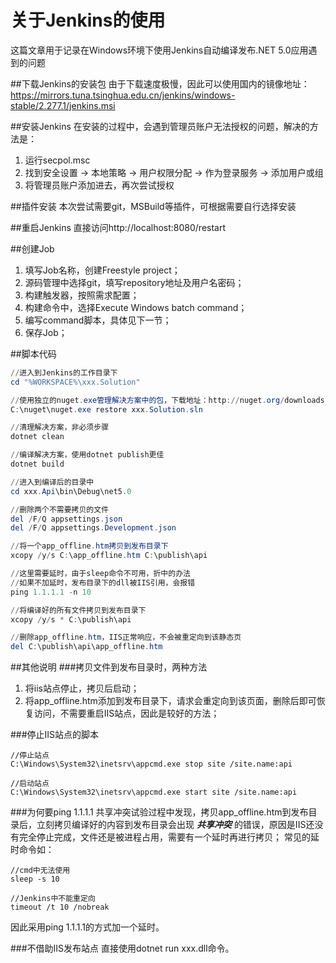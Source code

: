 # 关于Jenkins的使用
这篇文章用于记录在Windows环境下使用Jenkins自动编译发布.NET 5.0应用遇到的问题

##下载Jenkins的安装包
由于下载速度极慢，因此可以使用国内的镜像地址：https://mirrors.tuna.tsinghua.edu.cn/jenkins/windows-stable/2.277.1/jenkins.msi

##安装Jenkins
在安装的过程中，会遇到管理员账户无法授权的问题，解决的方法是：
1. 运行secpol.msc
1. 找到安全设置 -> 本地策略 -> 用户权限分配 -> 作为登录服务 -> 添加用户或组 
1. 将管理员账户添加进去，再次尝试授权

##插件安装
本次尝试需要git，MSBuild等插件，可根据需要自行选择安装

##重启Jenkins
直接访问http://localhost:8080/restart

##创建Job
1. 填写Job名称，创建Freestyle project；
1. 源码管理中选择git，填写repository地址及用户名密码；
1. 构建触发器，按照需求配置；
1. 构建命令中，选择Execute Windows batch command；
1. 编写command脚本，具体见下一节；
1. 保存Job；

##脚本代码
```powershell
//进入到Jenkins的工作目录下
cd "%WORKSPACE%\xxx.Solution"

//使用独立的nuget.exe管理解决方案中的包，下载地址：http://nuget.org/downloads
C:\nuget\nuget.exe restore xxx.Solution.sln

//清理解决方案，非必须步骤
dotnet clean

//编译解决方案，使用dotnet publish更佳
dotnet build

//进入到编译后的目录中
cd xxx.Api\bin\Debug\net5.0

//删除两个不需要拷贝的文件
del /F/Q appsettings.json
del /F/Q appsettings.Development.json

//将一个app_offline.htm拷贝到发布目录下
xcopy /y/s C:\app_offline.htm C:\publish\api

//这里需要延时，由于sleep命令不可用，折中的办法
//如果不加延时，发布目录下的dll被IIS引用，会报错
ping 1.1.1.1 -n 10

//将编译好的所有文件拷贝到发布目录下
xcopy /y/s * C:\publish\api

//删除app_offline.htm，IIS正常响应，不会被重定向到该静态页
del C:\publish\api\app_offline.htm
```
##其他说明
###拷贝文件到发布目录时，两种方法
1. 将iis站点停止，拷贝后启动；
1. 将app_offline.htm添加到发布目录下，请求会重定向到该页面，删除后即可恢复访问，不需要重启IIS站点，因此是较好的方法；

###停止IIS站点的脚本
```powshell
//停止站点
C:\Windows\System32\inetsrv\appcmd.exe stop site /site.name:api

//启动站点
C:\Windows\System32\inetsrv\appcmd.exe start site /site.name:api
```

###为何要ping 1.1.1.1
共享冲突试验过程中发现，拷贝app_offline.htm到发布目录后，立刻拷贝编译好的内容到发布目录会出现 ***共享冲突*** 的错误，原因是IIS还没有完全停止完成，文件还是被进程占用，需要有一个延时再进行拷贝；
常见的延时命令如：
```
//cmd中无法使用
sleep -s 10
```
```
//Jenkins中不能重定向
timeout /t 10 /nobreak
```
因此采用ping 1.1.1.1的方式加一个延时。

###不借助IIS发布站点
直接使用dotnet run xxx.dll命令。


